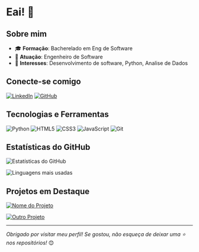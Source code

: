 # Eai! 👋

## Sobre mim

- 🎓 **Formação**: Bacherelado em Eng de Software
- 💼 **Atuação**: Engenheiro de Software
- 🚀 **Interesses**: Desenvolvimento de software, Python, Analise de Dados

## Conecte-se comigo

[![LinkedIn](https://img.shields.io/badge/-LinkedIn-%230077B5?style=for-the-badge&logo=linkedin&logoColor=white)](https://br.linkedin.com/in/aalicav)
[![GitHub](https://img.shields.io/badge/-GitHub-%23181717?style=for-the-badge&logo=github&logoColor=white)](https://github.com/aalicav)

## Tecnologias e Ferramentas

![Python](https://img.shields.io/badge/-Python-%233776AB?style=flat-square&logo=python&logoColor=white)
![HTML5](https://img.shields.io/badge/-HTML5-%23E34F26?style=flat-square&logo=html5&logoColor=white)
![CSS3](https://img.shields.io/badge/-CSS3-%231572B6?style=flat-square&logo=css3&logoColor=white)
![JavaScript](https://img.shields.io/badge/-JavaScript-%23F7DF1E?style=flat-square&logo=javascript&logoColor=black)
![Git](https://img.shields.io/badge/-Git-%23F05032?style=flat-square&logo=git&logoColor=white)

## Estatísticas do GitHub

![Estatísticas do GitHub](https://github-readme-stats.vercel.app/api?username=aalicav&show_icons=true&theme=dracula)

![Linguagens mais usadas](https://github-readme-stats.vercel.app/api/top-langs/?username=aalicav&layout=compact&theme=dracula)

## Projetos em Destaque

[![Nome do Projeto](https://github-readme-stats.vercel.app/api/pin/?username=aalicav&repo=nome-do-repositorio&theme=dracula)](https://github.com/aalicav/nome-do-repositorio)

[![Outro Projeto](https://github-readme-stats.vercel.app/api/pin/?username=aalicav&repo=outro-repositorio&theme=dracula)](https://github.com/aalicav/outro-repositorio)

---

*Obrigado por visitar meu perfil! Se gostou, não esqueça de deixar uma ⭐ nos repositórios!* 😊
